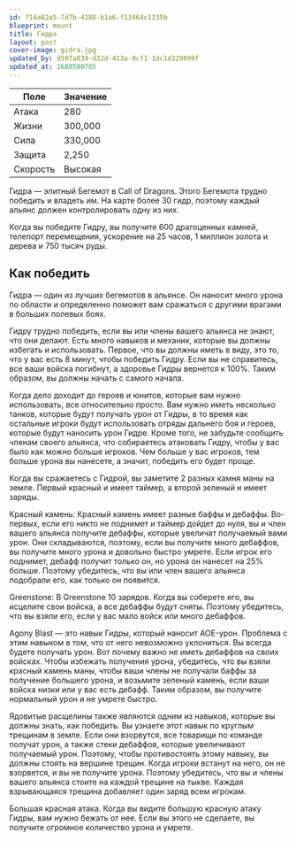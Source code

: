 ```yaml
---
id: 714a82a5-7d7b-4188-b1a6-f13464c1235b
blueprint: mount
title: Гидра
layout: post
cover-image: gidra.jpg
updated_by: d597a839-d32d-413a-9cf1-1dc1d329099f
updated_at: 1680580705
---
```

Поле  | Значение
------------- | -------------
Атака  | 280
Жизни  | 300,000
Сила  | 330,000
Защита  | 2,250
Скорость  | Высокая

Гидра — элитный Бегемот в Call of Dragons. Этого Бегемота трудно победить и владеть им. На карте более 30 гидр, поэтому каждый альянс должен контролировать одну из них.

Когда вы победите Гидру, вы получите 600 драгоценных камней, телепорт перемещения, ускорение на 25 часов, 1 миллион золота и дерева и 750 тысяч руды.

## Как победить

Гидра — один из лучших бегемотов в альянсе. Он наносит много урона по области и определенно поможет вам сражаться с другими врагами в больших полевых боях.

Гидру трудно победить, если вы или члены вашего альянса не знают, что они делают. Есть много навыков и механик, которые вы должны избегать и использовать. Первое, что вы должны иметь в виду, это то, что у вас есть 8 минут, чтобы победить Гидру. Если вы не справитесь, все ваши войска погибнут, а здоровье Гидры вернется к 100%. Таким образом, вы должны начать с самого начала.

Когда дело доходит до героев и юнитов, которые вам нужно использовать, все относительно просто. Вам нужно иметь несколько танков, которые будут получать урон от Гидры, в то время как остальные игроки будут использовать отряды дальнего боя и героев, которые будут наносить урон Гидре. Кроме того, не забудьте сообщить членам своего альянса, что собираетесь атаковать Гидру, чтобы у вас было как можно больше игроков. Чем больше у вас игроков, тем больше урона вы нанесете, а значит, победить его будет проще.

Когда вы сражаетесь с Гидрой, вы заметите 2 разных камня маны на земле. Первый красный и имеет таймер, а второй зеленый и имеет заряды.

Красный камень: Красный камень имеет разные баффы и дебаффы. Во-первых, если его никто не поднимет и таймер дойдет до нуля, вы и член вашего альянса получите дебаффы, которые увеличат получаемый вами урон. Они складываются, поэтому, если вы получите много дебаффов, вы получите много урона и довольно быстро умрете. Если игрок его поднимет, дебафф получит только он, но урона он нанесет на 25% больше. Поэтому убедитесь, что вы или член вашего альянса подобрали его, как только он появится.

Greenstone: В Greenstone 10 зарядов. Когда вы соберете его, вы исцелите свои войска, а все дебаффы будут сняты. Поэтому убедитесь, что вы взяли его, если у вас мало войск или много дебаффов.

Agony Blast — это навык Гидры, который наносит AOE-урон. Проблема с этим навыком в том, что от него невозможно уклониться. Вы всегда будете получать урон. Вот почему важно не иметь дебаффов на своих войсках. Чтобы избежать получения урона, убедитесь, что вы взяли красный камень маны, чтобы ваши члены не получали баффы за получение большего урона, и возьмите зеленый камень, если ваши войска низки или у вас есть дебафф. Таким образом, вы получите нормальный урон и не умрете быстро.

Ядовитые расщелины также являются одним из навыков, которые вы должны знать, как победить. Вы узнаете этот навык по круглым трещинам в земле. Если они взорвутся, все товарищи по команде получат урон, а также стеки дебаффов, которые увеличивают получаемый урон. Поэтому, чтобы противостоять этому навыку, вы должны стоять на вершине трещин. Когда игроки встанут на него, он не взорвется, и вы не получите урона. Поэтому убедитесь, что вы и члены вашего альянса стоите на каждой трещине на тыкве. Каждая взрывающаяся трещина добавляет один заряд всем игрокам.

Большая красная атака. Когда вы видите большую красную атаку Гидры, вам нужно бежать от нее. Если вы этого не сделаете, вы получите огромное количество урона и умрете.